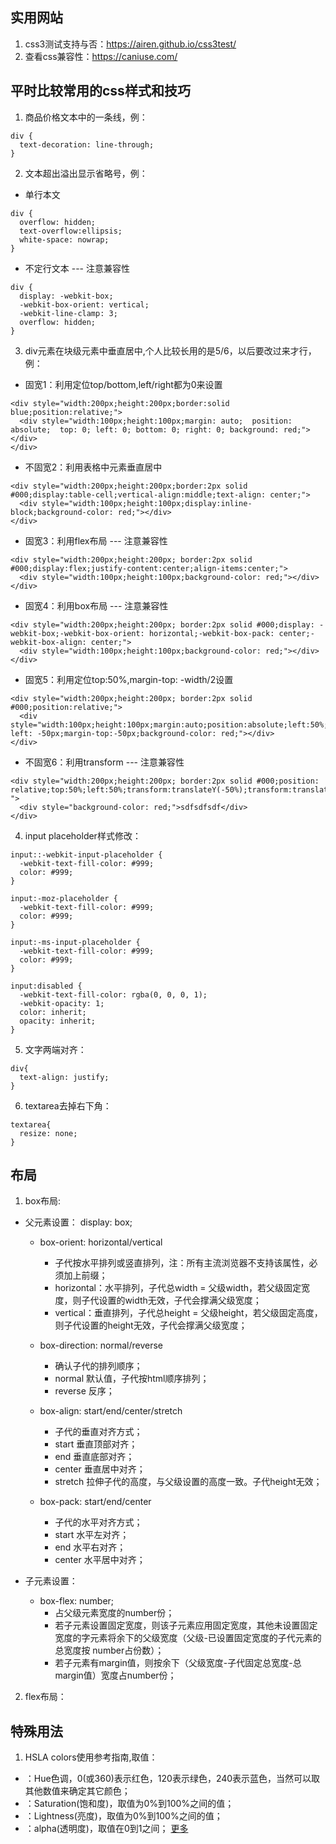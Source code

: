 ## 实用网站
1. css3测试支持与否：https://airen.github.io/css3test/
2. 查看css兼容性：https://caniuse.com/

## 平时比较常用的css样式和技巧

1. 商品价格文本中的一条线，例：
```
div {
  text-decoration: line-through;
}
```

2. 文本超出溢出显示省略号，例：

* 单行本文
```
div {
  overflow: hidden;
  text-overflow:ellipsis;
  white-space: nowrap;
}
```
* 不定行文本 --- 注意兼容性
```
div {
  display: -webkit-box;
  -webkit-box-orient: vertical;
  -webkit-line-clamp: 3;
  overflow: hidden;
}
```

3. div元素在块级元素中垂直居中,个人比较长用的是5/6，以后要改过来才行，例：

* 固宽1：利用定位top/bottom,left/right都为0来设置
```
<div style="width:200px;height:200px;border:solid blue;position:relative;">
  <div style="width:100px;height:100px;margin: auto;  position: absolute;  top: 0; left: 0; bottom: 0; right: 0; background: red;"></div>
</div>
```

* 不固宽2：利用表格中元素垂直居中
```
<div style="width:200px;height:200px;border:2px solid #000;display:table-cell;vertical-align:middle;text-align: center;">
  <div style="width:100px;height:100px;display:inline-block;background-color: red;"></div>
</div>
```

* 固宽3：利用flex布局 --- 注意兼容性
```
<div style="width:200px;height:200px; border:2px solid #000;display:flex;justify-content:center;align-items:center;">
  <div style="width:100px;height:100px;background-color: red;"></div>
</div>
```

* 固宽4：利用box布局 --- 注意兼容性
```
<div style="width:200px;height:200px; border:2px solid #000;display: -webkit-box;-webkit-box-orient: horizontal;-webkit-box-pack: center;-webkit-box-align: center;">
  <div style="width:100px;height:100px;background-color: red;"></div>
</div>
```

* 固宽5：利用定位top:50%,margin-top: -width/2设置
```
<div style="width:200px;height:200px; border:2px solid #000;position:relative;">
  <div style="width:100px;height:100px;margin:auto;position:absolute;left:50%;top:50%;margin-left: -50px;margin-top:-50px;background-color: red;"></div>
</div>
```

* 不固宽6：利用transform --- 注意兼容性
```
<div style="width:200px;height:200px; border:2px solid #000;position: relative;top:50%;left:50%;transform:translateY(-50%);transform:translateX(-50%); ">
  <div style="background-color: red;">sdfsdfsdf</div>
</div>
```

4. input placeholder样式修改：
```
input::-webkit-input-placeholder {
  -webkit-text-fill-color: #999;
  color: #999;
}

input:-moz-placeholder {
  -webkit-text-fill-color: #999;
  color: #999;
}

input:-ms-input-placeholder {
  -webkit-text-fill-color: #999;
  color: #999;
}

input:disabled {
  -webkit-text-fill-color: rgba(0, 0, 0, 1);
  -webkit-opacity: 1;
  color: inherit;
  opacity: inherit;
}
```

5. 文字两端对齐：
```
div{
  text-align: justify;
}
```

6. textarea去掉右下角：
```
textarea{
  resize: none;
}
```

## 布局
1. box布局:
- 父元素设置： display: box;
  - box-orient: horizontal/vertical
      - 子代按水平排列或竖直排列，注：所有主流浏览器不支持该属性，必须加上前缀；
      - horizontal：水平排列，子代总width = 父级width，若父级固定宽度，则子代设置的width无效，子代会撑满父级宽度；
      - vertical：垂直排列，子代总height = 父级height，若父级固定高度，则子代设置的height无效，子代会撑满父级宽度；

  - box-direction: normal/reverse
      - 确认子代的排列顺序；
      - normal 默认值，子代按html顺序排列；
      - reverse 反序；

  - box-align: start/end/center/stretch
      - 子代的垂直对齐方式；
      - start 垂直顶部对齐；
      - end 垂直底部对齐；
      - center 垂直居中对齐；
      - stretch 拉伸子代的高度，与父级设置的高度一致。子代height无效；

  - box-pack: start/end/center
      - 子代的水平对齐方式；
      - start 水平左对齐；
      - end 水平右对齐；
      - center 水平居中对齐；

- 子元素设置：
  - box-flex: number;
      - 占父级元素宽度的number份；
      - 若子元素设置固定宽度，则该子元素应用固定宽度，其他未设置固定宽度的字元素将余下的父级宽度（父级-已设置固定宽度的子代元素的总宽度按 number占份数）；
      - 若子元素有margin值，则按余下（父级宽度-子代固定总宽度-总margin值）宽度占number份；

2. flex布局：


## 特殊用法
1. HSLA colors使用参考指南,取值：
- <length>：Hue色调，0(或360)表示红色，120表示绿色，240表示蓝色，当然可以取其他数值来确定其它颜色；
- <percentage>：Saturation(饱和度)，取值为0%到100%之间的值；
- <percentage>：Lightness(亮度)，取值为0%到100%之间的值；
- <opacity>：alpha(透明度)，取值在0到1之间；
[更多](http://www.zhangxinxu.com/css3/css3-hsla-colors.php)




